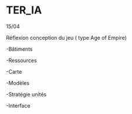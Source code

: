 # TER_IA
15/04

Réflexion conception du jeu ( type  Age of Empire)

  -Bâtiments
  
  -Ressources
  
  -Carte
  
  -Modèles
  
  -Stratégie unités
  
  -Interface
  

